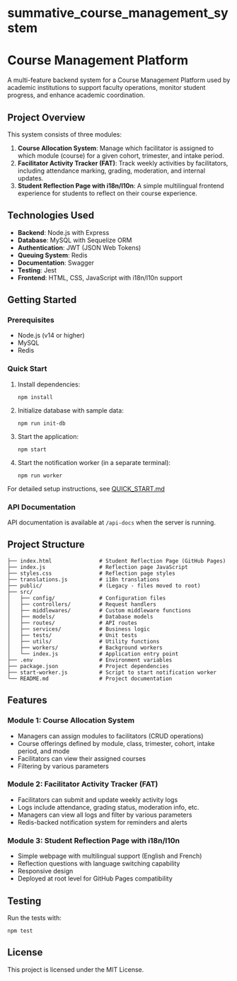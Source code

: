 # summative_course_management_system
# Course Management Platform

A multi-feature backend system for a Course Management Platform used by academic institutions to support faculty operations, monitor student progress, and enhance academic coordination.

## Project Overview

This system consists of three modules:

1. **Course Allocation System**: Manage which facilitator is assigned to which module (course) for a given cohort, trimester, and intake period.
2. **Facilitator Activity Tracker (FAT)**: Track weekly activities by facilitators, including attendance marking, grading, moderation, and internal updates.
3. **Student Reflection Page with i18n/l10n**: A simple multilingual frontend experience for students to reflect on their course experience.

## Technologies Used

- **Backend**: Node.js with Express
- **Database**: MySQL with Sequelize ORM
- **Authentication**: JWT (JSON Web Tokens)
- **Queuing System**: Redis
- **Documentation**: Swagger
- **Testing**: Jest
- **Frontend**: HTML, CSS, JavaScript with i18n/l10n support

## Getting Started

### Prerequisites

- Node.js (v14 or higher)
- MySQL
- Redis

### Quick Start

1. Install dependencies:
   ```
   npm install
   ```

2. Initialize database with sample data:
   ```
   npm run init-db
   ```

3. Start the application:
   ```
   npm start
   ```

4. Start the notification worker (in a separate terminal):
   ```
   npm run worker
   ```

For detailed setup instructions, see [QUICK_START.md](./QUICK_START.md)

### API Documentation

API documentation is available at `/api-docs` when the server is running.

## Project Structure

```
├── index.html               # Student Reflection Page (GitHub Pages)
├── index.js                 # Reflection page JavaScript
├── styles.css               # Reflection page styles
├── translations.js          # i18n translations
├── public/                  # (Legacy - files moved to root)
├── src/
│   ├── config/              # Configuration files
│   ├── controllers/         # Request handlers
│   ├── middlewares/         # Custom middleware functions
│   ├── models/              # Database models
│   ├── routes/              # API routes
│   ├── services/            # Business logic
│   ├── tests/               # Unit tests
│   ├── utils/               # Utility functions
│   ├── workers/             # Background workers
│   └── index.js             # Application entry point
├── .env                     # Environment variables
├── package.json             # Project dependencies
├── start-worker.js          # Script to start notification worker
└── README.md                # Project documentation
```

## Features

### Module 1: Course Allocation System

- Managers can assign modules to facilitators (CRUD operations)
- Course offerings defined by module, class, trimester, cohort, intake period, and mode
- Facilitators can view their assigned courses
- Filtering by various parameters

### Module 2: Facilitator Activity Tracker (FAT)

- Facilitators can submit and update weekly activity logs
- Logs include attendance, grading status, moderation info, etc.
- Managers can view all logs and filter by various parameters
- Redis-backed notification system for reminders and alerts

### Module 3: Student Reflection Page with i18n/l10n

- Simple webpage with multilingual support (English and French)
- Reflection questions with language switching capability
- Responsive design
- Deployed at root level for GitHub Pages compatibility

## Testing

Run the tests with:

```
npm test
```

## License

This project is licensed under the MIT License.